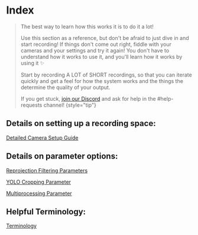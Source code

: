 # Index
    
>    The best way to learn how this works it is to do it a lot!
>    
>    Use this section as a reference, but don't be afraid to just dive in and start recording! If things don't come out right, fiddle with your cameras and your settings and try it again! You don't have to understand how it works to use it, and you'll learn how it works by using it ✨
>
>    Start by recording A LOT of SHORT recordings, so that you can iterate quickly and get a feel for how the system works and the things the determine the quality of your output.
>    
>    If you get stuck, [join our Discord](https://discord.gg/P2nyraRYjb) and ask for help in the #help-requests channel!
> {style="tip"}

## Details on setting up a recording space:

[Detailed Camera Setup Guide](detailed_setup.md)

## Details on parameter options:

[Reprojection Filtering Parameters](reprojection_filtering.md)

[YOLO Cropping Parameter](yolo_cropping.md)

[Multiprocessing Parameter](multiprocessing.md)

## Helpful Terminology:
[Terminology](terminology.md)